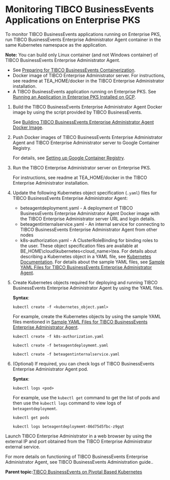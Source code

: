 # Monitoring TIBCO BusinessEvents Applications on Enterprise PKS

To monitor TIBCO BusinessEvents applications running on Enterprise PKS, run TIBCO BusinessEvents Enterprise Administrator Agent container in the same Kubernetes namespace as the application.

**Note:** You can build only Linux container \(and not Windows container\) of TIBCO BusinessEvents Enterprise Administrator Agent.

-   See [Preparing for TIBCO BusinessEvents Containerization](Before%20You%20Begin).
-   Docker image of TIBCO Enterprise Administrator server. For instructions, see readme at TEA_HOME/docker in the TIBCO Enterprise Administrator installation.
-   A TIBCO BusinessEvents application running on Enterprise PKS. See [Running an Application in Enterprise PKS Installed on GCP](Running%20an%20Application%20in%20PKS%20Installed%20on%20GCP#).

1.  Build the TIBCO BusinessEvents Enterprise Administrator Agent Docker image by using the script provided by TIBCO BusinessEvents.

    See [Building TIBCO BusinessEvents Enterprise Administrator Agent Docker Image](Building%20TIBCO%20BusinessEvents%20Enterprise%20Administrator%20Agent%20Docker%20Image#).

2.  Push Docker images of TIBCO BusinessEvents Enterprise Administrator Agent and TIBCO Enterprise Administrator server to Google Container Registry.

    For details, see [Setting up Google Container Registry](Pushing%20Application%20Docker%20Image%20to%20Google%20Container%20Registry#).

3.  Run the TIBCO Enterprise Administrator server on Enterprise PKS.

    For instructions, see readme at TEA_HOME/docker in the TIBCO Enterprise Administrator installation.

4.  Update the following Kubernetes object specification \(`.yaml`\) files for TIBCO BusinessEvents Enterprise Administrator Agent:

    -   beteagentdeploymemt.yaml - A deployment of TIBCO BusinessEvents Enterprise Administrator Agent Docker image with the TIBCO Enterprise Administrator server URL and login details.
    -   beteagentinternalservice.yaml - An internal service for connecting to TIBCO BusinessEvents Enterprise Administrator Agent from other nodes
    -   k8s-authorization.yaml - A ClusterRoleBinding for binding roles to the user.
    These object specification files are available at BE_HOME\cloud\kubernetes\<cloud_name>\tea. For details about describing a Kubernetes object in a YAML file, see [Kubernetes Documentation](https://kubernetes.io/docs/concepts/overview/working-with-objects/kubernetes-objects/). For details about the sample YAML files, see [Sample YAML Files for TIBCO BusinessEvents Enterprise Administrator Agent](Sample%20YAML%20Files%20for%20TIBCO%20BusinessEvents%20Enterprise%20Administrator%20Agent#).

5.  Create Kubernetes objects required for deploying and running TIBCO BusinessEvents Enterprise Administrator Agent by using the YAML files.

    **Syntax**:

    ```
    kubectl create -f <kubernetes_object.yaml>
    ```

    For example, create the Kubernetes objects by using the sample YAML files mentioned in [Sample YAML Files for TIBCO BusinessEvents Enterprise Administrator Agent](Sample%20YAML%20Files%20for%20TIBCO%20BusinessEvents%20Enterprise%20Administrator%20Agent#).

    ```
    kubectl create -f k8s-authorization.yaml
    
    kubectl create -f beteagentdeploymemt.yaml
    
    kubectl create -f beteagentinternalservice.yaml
    
    ```

6.  \(Optional\) If required, you can check logs of TIBCO BusinessEvents Enterprise Administrator Agent pod.

    **Syntax**:

    ```
    kubectl logs <pod>
    ```

    For example, use the `kubectl get` command to get the list of pods and then use the `kubectl logs` command to view logs of `beteagentdeploymemt`.

    ```
    kubectl get pods
    
    kubectl logs beteagentdeploymemt-86d75d5fbc-z9gqt
    ```


Launch TIBCO Enterprise Administrator in a web browser by using the external IP and port obtained from the TIBCO Enterprise Administrator external service.

For more details on functioning of TIBCO BusinessEvents Enterprise Administrator Agent, see TIBCO BusinessEvents Administration guide..

**Parent topic:**[TIBCO BusinessEvents on Pivotal Based Kubernetes](TIBCO%20BusinessEvents%20on%20Pivotal%20Based%20Kubernetes)

